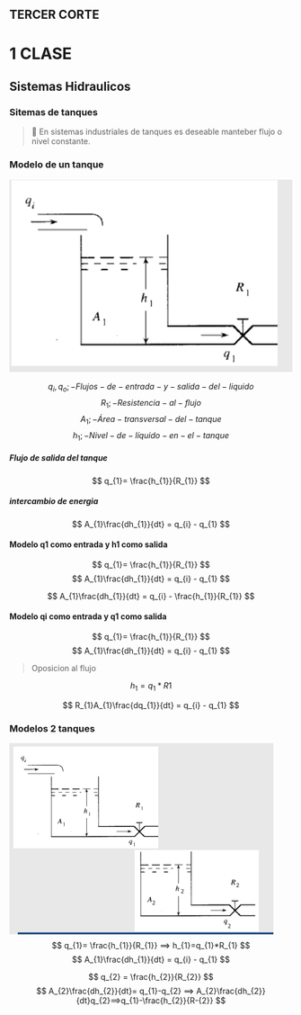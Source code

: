## TERCER CORTE 
# 1 CLASE
## Sistemas Hidraulicos 
### Sitemas de tanques 
>🔑 En sistemas industriales de tanques es deseable manteber flujo o nivel constante.

### Modelo de un tanque 
![Imagen tanque](/imagen_tanques.png)

$$ q_{i} , q_{o}; -Flujos-de-entrada-y-salida-del-liquido  $$ 
$$ R_{1}; -Resistencia-al-flujo $$
$$ A_{1};-Área-transversal-del-tanque $$
$$ h_{1};-Nivel-de-líquido-en-el-tanque $$

##### Flujo de salida del tanque 
$$ q_{1}= \frac{h_{1}}{R_{1}} $$
##### intercambio de energia 
$$ A_{1}\frac{dh_{1}}{dt} = q_{i} - q_{1} $$

#### Modelo q1 como entrada y  h1 como salida

$$ q_{1}= \frac{h_{1}}{R_{1}} $$
$$  A_{1}\frac{dh_{1}}{dt} = q_{i} - q_{1} $$

$$ A_{1}\frac{dh_{1}}{dt} = q_{i} - \frac{h_{1}}{R_{1}} $$

#### Modelo qi como entrada y q1 como salida 

$$ q_{1}= \frac{h_{1}}{R_{1}} $$
$$  A_{1}\frac{dh_{1}}{dt} = q_{i} - q_{1} $$

> Oposicion al flujo

$$ h_{1} = q_{1}*R1 $$

$$ R_{1}A_{1}\frac{dq_{1}}{dt} = q_{i} - q_{1} $$


### Modelos 2 tanques 
![modelo dos tanques](/modelo_2_tanques.png)
$$ q_{1}= \frac{h_{1}}{R_{1}} ==> h_{1}=q_{1}*R_{1} $$
$$  A_{1}\frac{dh_{1}}{dt} = q_{i} - q_{1} $$

$$ q_{2} = \frac{h_{2}}{R_{2}} $$
$$ A_{2}\frac{dh_{2}}{dt}= q_{1}-q_{2} ==> A_{2}\frac{dh_{2}}{dt}q_{2}==>q_{1}-\frac{h_{2}}{R-{2}} $$


